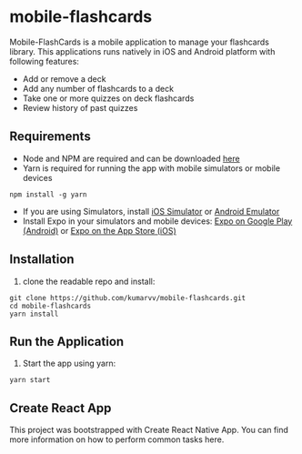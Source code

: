 # mobile-flashcards
Mobile-FlashCards is a mobile application to manage your flashcards library. This applications runs natively in iOS and Android platform with following features: 
- Add or remove a deck 
- Add any number of flashcards to a deck 
- Take one or more quizzes on deck flashcards
- Review history of past quizzes

## Requirements 
- Node and NPM are required and can be downloaded [here](https://nodejs.org/en/download/)
- Yarn is required for running the app with mobile simulators or mobile devices 
```$bash
npm install -g yarn
```
- If you are using Simulators, install [iOS Simulator](https://developer.apple.com/library/content/documentation/IDEs/Conceptual/iOS_Simulator_Guide/GettingStartedwithiOSSimulator/GettingStartedwithiOSSimulator.html) or [Android Emulator](https://developer.android.com/studio/run/emulator.html)
- Install Expo in your simulators and mobile devices: [Expo on Google Play (Android)](https://play.google.com/store/apps/details?id=host.exp.exponent) or [Expo on the App Store (iOS)](https://itunes.apple.com/us/app/expo-client/id982107779)
 

## Installation
1. clone the readable repo and install: 
```
git clone https://github.com/kumarvv/mobile-flashcards.git
cd mobile-flashcards
yarn install
```

## Run the Application 
1. Start the app using yarn: 
```$bash 
yarn start
```

## Create React App
This project was bootstrapped with Create React Native App. You can find more information on how to perform common tasks here.
